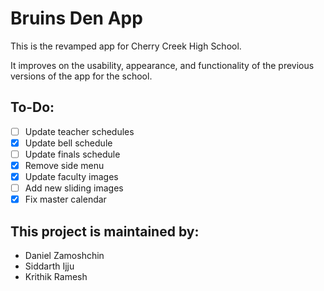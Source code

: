# Bruins Den App

This is the revamped app for Cherry Creek High School.

It improves on the usability, appearance, and functionality of the previous versions of the app for the school.

## To-Do:
- [ ] Update teacher schedules
- [x] Update bell schedule
- [ ] Update finals schedule
- [x] Remove side menu
- [x] Update faculty images
- [ ] Add new sliding images 
- [x] Fix master calendar

## This project is maintained by:
* Daniel Zamoshchin
* Siddarth Ijju
* Krithik Ramesh


